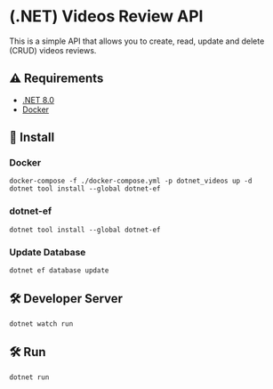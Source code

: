 # (.NET) Videos Review API

This is a simple API that allows you to create, read, update and delete (CRUD) videos reviews.

## ⚠️ Requirements

- [.NET 8.0](https://dotnet.microsoft.com/download/dotnet/8.0)
- [Docker](https://www.docker.com/products/docker-desktop)

## 🧰 Install

### Docker

```
docker-compose -f ./docker-compose.yml -p dotnet_videos up -d
dotnet tool install --global dotnet-ef
```

### dotnet-ef

```
dotnet tool install --global dotnet-ef
```

### Update Database

```
dotnet ef database update
```

## 🛠 Developer Server

```
dotnet watch run
```

## 🛠 Run

```
dotnet run
```
